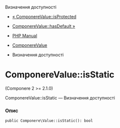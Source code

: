 Визначення доступності

-   [« ComponereValue::isProtected](componere-value.isprotected.html)
    
-   [ComponereValue::hasDefault »](componere-value.hasdefault.html)
    
-   [PHP Manual](index.md)
    
-   [ComponereValue](class.componere-value.html)
    
-   Визначення доступності
    

# ComponereValue::isStatic

(Componere 2 >= 2.1.0)

ComponereValue::isStatic — Визначення доступності

### Опис

```methodsynopsis
public Componere\Value::isStatic(): bool
```